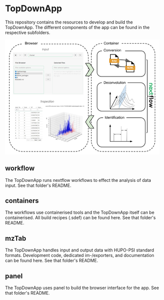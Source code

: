# TopDownApp
This repository contains the resources to develop and build the TopDownApp.
The different components of the app can be found in the respective subfolders.

![Pipeline overview](TopDownAppOverview.png)

## workflow 
The TopDownApp runs nextflow workflows to effect the analysis of data input.
See that folder's README.

## containers
The workflows use containerised tools and the TopDownApp itself can be containerised. All build recipes (.sdef) can be found here. See that folder's README.

## mzTab
The TopDownApp handles input and output data with HUPO-PSI standard formats. Development code, dedicated im-/exporters, and documentation can be found here. See that folder's README.

## panel
The TopDownApp uses panel to build the browser interface for the app. See that folder's README.
